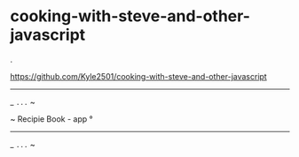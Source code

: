 # cooking-with-steve-and-other-javascript
.


https://github.com/Kyle2501/cooking-with-steve-and-other-javascript

--- 

_ ` ... ` ~

~ Recipie Book - app °

--- 

_ ` ... ` ~